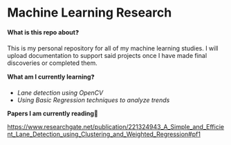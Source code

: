 # Machine Learning Research

**What is this repo about**:question:

This is my personal repository for all of my machine learning studies. I will upload documentation to support said projects once I have made final discoveries or completed them.

**What am I currently learning**:question:

- *Lane detection using OpenCV*
- *Using Basic Regression techniques to analyze trends*

**Papers I am currently reading**:memo:

https://www.researchgate.net/publication/221324943_A_Simple_and_Efficient_Lane_Detection_using_Clustering_and_Weighted_Regression#pf1
